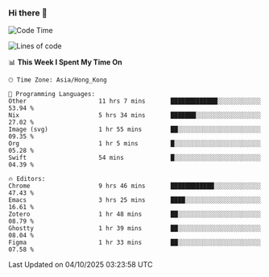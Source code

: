 ### Hi there 👋

<!--
**nicehiro/nicehiro** is a ✨ _special_ ✨ repository because its `README.md` (this file) appears on your GitHub profile.

Here are some ideas to get you started:

- 🔭 I’m currently working on ...
- 🌱 I’m currently learning ...
- 👯 I’m looking to collaborate on ...
- 🤔 I’m looking for help with ...
- 💬 Ask me about ...
- 📫 How to reach me: ...
- 😄 Pronouns: ...
- ⚡ Fun fact: ...
-->

<!--START_SECTION:waka-->
![Code Time](http://img.shields.io/badge/Code%20Time-1%2C119%20hrs%2049%20mins-blue)

![Lines of code](https://img.shields.io/badge/From%20Hello%20World%20I%27ve%20Written-1.9%20million%20lines%20of%20code-blue)

📊 **This Week I Spent My Time On** 

```text
🕑︎ Time Zone: Asia/Hong_Kong

💬 Programming Languages: 
Other                    11 hrs 7 mins       █████████████░░░░░░░░░░░░   53.94 % 
Nix                      5 hrs 34 mins       ███████░░░░░░░░░░░░░░░░░░   27.02 % 
Image (svg)              1 hr 55 mins        ██░░░░░░░░░░░░░░░░░░░░░░░   09.35 % 
Org                      1 hr 5 mins         █░░░░░░░░░░░░░░░░░░░░░░░░   05.28 % 
Swift                    54 mins             █░░░░░░░░░░░░░░░░░░░░░░░░   04.39 % 

🔥 Editors: 
Chrome                   9 hrs 46 mins       ████████████░░░░░░░░░░░░░   47.43 % 
Emacs                    3 hrs 25 mins       ████░░░░░░░░░░░░░░░░░░░░░   16.61 % 
Zotero                   1 hr 48 mins        ██░░░░░░░░░░░░░░░░░░░░░░░   08.79 % 
Ghostty                  1 hr 39 mins        ██░░░░░░░░░░░░░░░░░░░░░░░   08.04 % 
Figma                    1 hr 33 mins        ██░░░░░░░░░░░░░░░░░░░░░░░   07.58 % 
```


 Last Updated on 04/10/2025 03:23:58 UTC
<!--END_SECTION:waka-->
